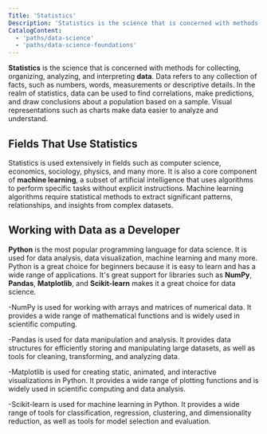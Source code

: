 ```yaml
---
Title: 'Statistics'
Description: 'Statistics is the science that is concerned with methods for collecting, organizing, analyzing and interpreting data'
CatalogContent:
  - 'paths/data-science'
  - 'paths/data-science-foundations'
---
```


**Statistics** is the science that is concerned with methods for collecting, organizing, analyzing, and interpreting **data**. Data refers to any collection of facts, such as numbers, words, measurements or descriptive details. In the realm of statistics, data can be used to find correlations, make predictions, and draw conclusions about a population based on a sample. Visual representations such as charts make data easier to analyze and understand.

## Fields That Use Statistics

Statistics is used extensively in fields such as computer science, economics, sociology, physics, and many more. It is also a core component of **machine learning**, a subset of artificial intelligence that uses algorithms to perform specific tasks without explicit instructions. Machine learning algorithms require statistical methods to extract significant patterns, relationships, and insights from complex datasets.

## Working with Data as a Developer

**Python** is the most popular programming language for data science. It is used for data analysis, data visualization, machine learning and many more. Python is a great choice for beginners because it is easy to learn and has a wide range of applications. It's great support for libraries such as **NumPy**, **Pandas**, **Matplotlib**, and **Scikit-learn** makes it a great choice for data science.

-NumPy is used for working with arrays and matrices of numerical data. It provides a wide range of mathematical functions and is widely used in scientific computing.

-Pandas is used for data manipulation and analysis. It provides data structures for efficiently storing and manipulating large datasets, as well as tools for cleaning, transforming, and analyzing data.

-Matplotlib is used for creating static, animated, and interactive visualizations in Python. It provides a wide range of plotting functions and is widely used in scientific computing and data analysis.

-Scikit-learn is used for machine learning in Python. It provides a wide range of tools for classification, regression, clustering, and dimensionality reduction, as well as tools for model selection and evaluation.
